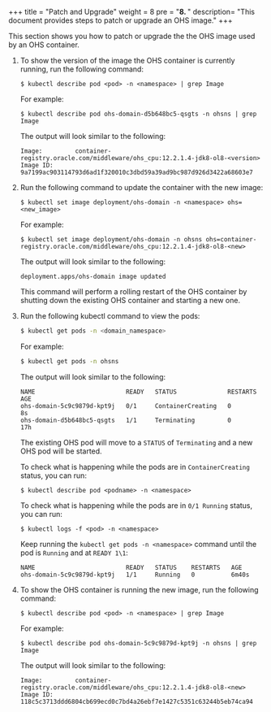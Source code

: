 +++
title = "Patch and Upgrade"
weight = 8 
pre = "<b>8. </b>"
description=  "This document provides steps to patch or upgrade an OHS image."
+++

This section shows you how to patch or upgrade the the OHS image used by an OHS container.


1. To show the version of the image the OHS container is currently running, run the following command:

   ```
   $ kubectl describe pod <pod> -n <namespace> | grep Image
   ```
	
   For example:
	
   ```
   $ kubectl describe pod ohs-domain-d5b648bc5-qsgts -n ohsns | grep Image
   ```
	
   The output will look similar to the following:
	
   ```
   Image:         container-registry.oracle.com/middleware/ohs_cpu:12.2.1.4-jdk8-ol8-<version>
   Image ID:      9a7199ac903114793d6ad1f320010c3dbd59a39ad9bc987d926d3422a68603e7
   ```


1. Run the following command to update the container with the new image:

   ```
   $ kubectl set image deployment/ohs-domain -n <namespace> ohs=<new_image> 
   ```
	
   For example:
	
   ```
   $ kubectl set image deployment/ohs-domain -n ohsns ohs=container-registry.oracle.com/middleware/ohs_cpu:12.2.1.4-jdk8-ol8-<new> 
   ```
	
   The output will look similar to the following:
	
   ```
   deployment.apps/ohs-domain image updated
   ```
	
   This command will perform a rolling restart of the OHS container by shutting down the existing OHS container and starting a new one. 

1. Run the following kubectl command to view the pods:  

   ```bash 
   $ kubectl get pods -n <domain_namespace>
   ```
   
   For example:
   
   ```bash
   $ kubectl get pods -n ohsns
   ```
   
   The output will look similar to the following:
   
   ```
   NAME                         READY   STATUS              RESTARTS   AGE
   ohs-domain-5c9c9879d-kpt9j   0/1     ContainerCreating   0          8s
   ohs-domain-d5b648bc5-qsgts   1/1     Terminating         0          17h
   ```
	
   The existing OHS pod will move to a `STATUS` of `Terminating` and a new OHS pod will be started.
	
   To check what is happening while the pods are in `ContainerCreating` status, you can run:
	
   ```
   $ kubectl describe pod <podname> -n <namespace>
   ```
	
   To check what is happening while the pods are in  `0/1 Running` status, you can run:
	
   ```
   $ kubectl logs -f <pod> -n <namespace>
   ```


   Keep running the `kubectl get pods -n <namespace>` command until the pod is `Running` and at `READY 1\1`:
	
	   
   ```
   NAME                         READY   STATUS    RESTARTS   AGE 
   ohs-domain-5c9c9879d-kpt9j   1/1     Running   0          6m40s
   ```

1. To show the OHS container is running the new image, run the following command:


   ```
   $ kubectl describe pod <pod> -n <namespace> | grep Image
   ```
	
   For example:
	
   ```
   $ kubectl describe pod ohs-domain-5c9c9879d-kpt9j -n ohsns | grep Image
   ```
	
   The output will look similar to the following:
	
   ```
   Image:         container-registry.oracle.com/middleware/ohs_cpu:12.2.1.4-jdk8-ol8-<new>
   Image ID:      118c5c3713ddd6804cb699ecd0c7bd4a26ebf7e1427c5351c63244b5eb74ca94
   ```
	
   
  

